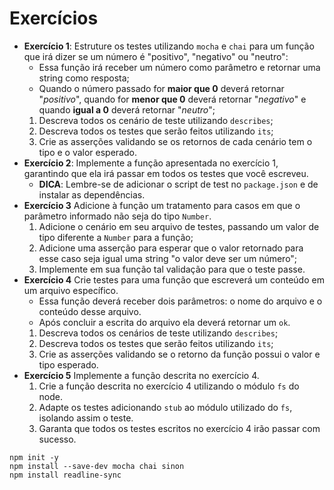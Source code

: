 # Exercícios
- **Exercício 1**: Estruture os testes utilizando `mocha` e `chai` para um função que irá dizer se um número é "positivo", "negativo" ou "neutro":
  - Essa função irá receber um número como parâmetro e retornar uma string como resposta;
  - Quando o número passado for **maior que 0** deverá retornar "*positivo*", quando for **menor que 0** deverá retornar "*negativo*" e quando **igual a 0** deverá retornar "*neutro*";
  1. Descreva todos os cenário de teste utilizando `describes`;
  2. Descreva todos os testes que serão feitos utilizando `its`;
  3. Crie as asserções validando se os retornos de cada cenário tem o tipo e o valor esperado.
- **Exercício 2**: Implemente a função apresentada no exercício 1, garantindo que ela irá passar em todos os testes que você escreveu.
  - **DICA**: Lembre-se de adicionar o script de test no `package.json` e de instalar as dependências.
- **Exercício 3** Adicione à função um tratamento para casos em que o parâmetro informado não seja do tipo `Number`.
  1. Adicione o cenário em seu arquivo de testes, passando um valor de tipo diferente a `Number` para a função;
  2. Adicione uma asserção para esperar que o valor retornado para esse caso seja igual uma string "o valor deve ser um número";
  3. Implemente em sua função tal validação para que o teste passe.
- **Exercício 4** Crie testes para uma função que escreverá um conteúdo em um arquivo específico.
  - Essa função deverá receber dois parâmetros: o nome do arquivo e o conteúdo desse arquivo.
  - Após concluir a escrita do arquivo ela deverá retornar um `ok`.
  1. Descreva todos os cenários de teste utilizando `describes`;
  2. Descreva todos os testes que serão feitos utilizando `its`;
  3. Crie as asserções validando se o retorno da função possui o valor e tipo esperado.
- **Exercício 5** Implemente a função descrita no exercício 4.
  1. Crie a função descrita no exercício 4 utilizando o módulo `fs` do node.
  2. Adapte os testes adicionando `stub` ao módulo utilizado do `fs`, isolando assim o teste.
  3. Garanta que todos os testes escritos no exercício 4 irão passar com sucesso.

```
npm init -y
npm install --save-dev mocha chai sinon
npm install readline-sync
```